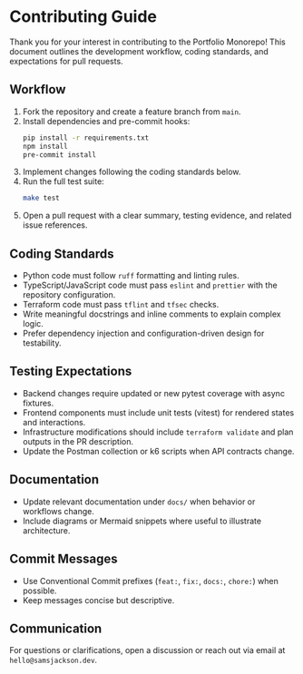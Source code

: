 # Contributing Guide

Thank you for your interest in contributing to the Portfolio Monorepo! This document outlines the development workflow, coding standards, and expectations for pull requests.

## Workflow
1. Fork the repository and create a feature branch from `main`.
2. Install dependencies and pre-commit hooks:
   ```bash
   pip install -r requirements.txt
   npm install
   pre-commit install
   ```
3. Implement changes following the coding standards below.
4. Run the full test suite:
   ```bash
   make test
   ```
5. Open a pull request with a clear summary, testing evidence, and related issue references.

## Coding Standards
- Python code must follow `ruff` formatting and linting rules.
- TypeScript/JavaScript code must pass `eslint` and `prettier` with the repository configuration.
- Terraform code must pass `tflint` and `tfsec` checks.
- Write meaningful docstrings and inline comments to explain complex logic.
- Prefer dependency injection and configuration-driven design for testability.

## Testing Expectations
- Backend changes require updated or new pytest coverage with async fixtures.
- Frontend components must include unit tests (vitest) for rendered states and interactions.
- Infrastructure modifications should include `terraform validate` and plan outputs in the PR description.
- Update the Postman collection or k6 scripts when API contracts change.

## Documentation
- Update relevant documentation under `docs/` when behavior or workflows change.
- Include diagrams or Mermaid snippets where useful to illustrate architecture.

## Commit Messages
- Use Conventional Commit prefixes (`feat:`, `fix:`, `docs:`, `chore:`) when possible.
- Keep messages concise but descriptive.

## Communication
For questions or clarifications, open a discussion or reach out via email at `hello@samsjackson.dev`.
